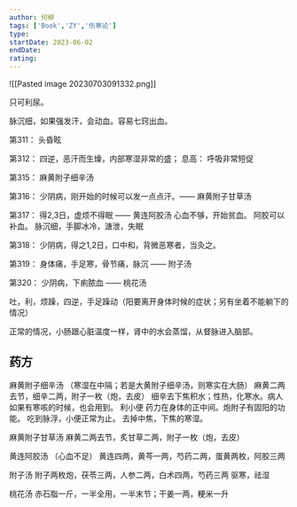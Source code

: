 ```yaml
---
author: 何柳
tags: ['Book','ZY','伤寒论']
type: 
startDate: 2023-06-02
endDate:
rating: 
---
```

![[Pasted image 20230703091332.png]]

只可利尿。


脉沉细，如果强发汗，会动血。容易七窍出血。




第311：
	头昏眩

第312：
	四逆，恶汗而生燥，内部寒湿非常的盛；
	息高： 呼吸非常短促 


第315：
	麻黄附子细辛汤

第316：
	少阴病，刚开始的时候可以发一点点汗。—— 麻黄附子甘草汤 
	

第317：
	得2,3日，虚烦不得眠 —— 黄连阿胶汤 
	心血不够，开始贫血。
	阿胶可以补血。
	脉沉细，手脚冰冷，溏泄，失眠

第318：
	少阴病，得之1,2日，口中和，背微恶寒者，当灸之。

第319：
	身体痛，手足寒，骨节痛，脉沉 —— 附子汤 
	

第320：
	少阴病，下痢脓血 —— 桃花汤


吐，利，烦躁，四逆，手足躁动（阳要离开身体时候的症状；另有坐着不能躺下的情况）

正常的情况，小肠跟心脏温度一样，肾中的水会蒸馏，从督脉进入脑部。



## 药方

麻黄附子细辛汤 （寒湿在中隔；若是大黄附子细辛汤，则寒实在大肠）
	麻黄二两去节，细辛二两，附子一枚（炮，去皮）
	细辛去下焦积水；性热，化寒水。病人如果有寒咳的时候，也会用到。
	利小便
	药力在身体的正中间。炮附子有固阳的功能。
	吃到脉浮，小便正常为止。
	去掉中焦，下焦的寒湿。



麻黄附子甘草汤 
	麻黄二两去节，炙甘草二两，附子一枚（炮，去皮）



黄连阿胶汤 （心血不足）
	黄连四两，黄芩一两，芍药二两，蛋黄两枚，阿胶三两


附子汤 
	附子两枚炮，茯苓三两，人参二两，白术四两，芍药三两
	驱寒，祛湿


桃花汤 
	赤石脂一斤，一半全用，一半末节；干姜一两，粳米一升 
	



















